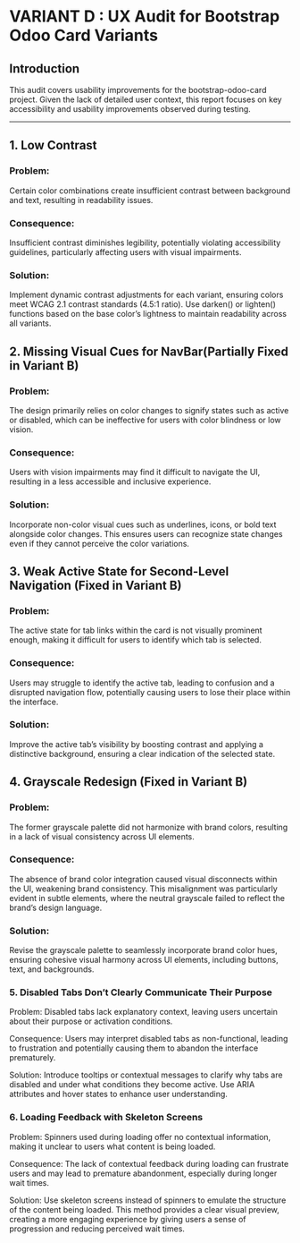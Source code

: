 # VARIANT D : UX Audit for Bootstrap Odoo Card Variants

## Introduction

This audit covers usability improvements for the bootstrap-odoo-card project. Given the lack of detailed user context, this report focuses on key accessibility and usability improvements observed during testing.

---

## 1. Low Contrast

### Problem:
Certain color combinations create insufficient contrast between background and text, resulting in readability issues.

### Consequence:
Insufficient contrast diminishes legibility, potentially violating accessibility guidelines, particularly affecting users with visual impairments.

### Solution:
Implement dynamic contrast adjustments for each variant, ensuring colors meet WCAG 2.1 contrast standards (4.5:1 ratio). Use darken() or lighten() functions based on the base color’s lightness to maintain readability across all variants.


## 2. Missing Visual Cues for NavBar(Partially Fixed in Variant B)

### Problem:
The design primarily relies on color changes to signify states such as active or disabled, which can be ineffective for users with color blindness or low vision.

### Consequence:
Users with vision impairments may find it difficult to navigate the UI, resulting in a less accessible and inclusive experience.

### Solution:
Incorporate non-color visual cues such as underlines, icons, or bold text alongside color changes. This ensures users can recognize state changes even if they cannot perceive the color variations.


## 3. Weak Active State for Second-Level Navigation (Fixed in Variant B)

### Problem:
The active state for tab links within the card is not visually prominent enough, making it difficult for users to identify which tab is selected.

### Consequence:
Users may struggle to identify the active tab, leading to confusion and a disrupted navigation flow, potentially causing users to lose their place within the interface.

### Solution:
Improve the active tab’s visibility by boosting contrast and applying a distinctive background, ensuring a clear indication of the selected state.


## 4. Grayscale Redesign (Fixed in Variant B)

### Problem:
The former grayscale palette did not harmonize with brand colors, resulting in a lack of visual consistency across UI elements.

### Consequence:
The absence of brand color integration caused visual disconnects within the UI, weakening brand consistency. This misalignment was particularly evident in subtle elements, where the neutral grayscale failed to reflect the brand’s design language.

### Solution:
Revise the grayscale palette to seamlessly incorporate brand color hues, ensuring cohesive visual harmony across UI elements, including buttons, text, and backgrounds.


### 5. Disabled Tabs Don’t Clearly Communicate Their Purpose

Problem:
Disabled tabs lack explanatory context, leaving users uncertain about their purpose or activation conditions.

Consequence:
Users may interpret disabled tabs as non-functional, leading to frustration and potentially causing them to abandon the interface prematurely.

Solution:
Introduce tooltips or contextual messages to clarify why tabs are disabled and under what conditions they become active. Use ARIA attributes and hover states to enhance user understanding.


### 6. Loading Feedback with Skeleton Screens

Problem:
Spinners used during loading offer no contextual information, making it unclear to users what content is being loaded.

Consequence:
The lack of contextual feedback during loading can frustrate users and may lead to premature abandonment, especially during longer wait times.

Solution:
Use skeleton screens instead of spinners to emulate the structure of the content being loaded. This method provides a clear visual preview, creating a more engaging experience by giving users a sense of progression and reducing perceived wait times.
